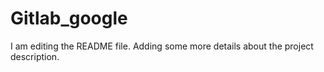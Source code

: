 # Gitlab_google
I am editing the README file. Adding some more details about the project description.
